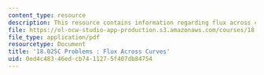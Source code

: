 ```yaml
---
content_type: resource
description: This resource contains information regarding flux across curves.
file: https://ol-ocw-studio-app-production.s3.amazonaws.com/courses/18-02sc-multivariable-calculus-fall-2010/0ed4c48346edcb7411275f407db84754_MIT18_02SC_pb_69_quest.pdf
file_type: application/pdf
resourcetype: Document
title: '18.02SC Problems : Flux Across Curves'
uid: 0ed4c483-46ed-cb74-1127-5f407db84754
---
```

